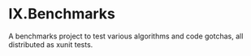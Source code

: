 # IX.Benchmarks
A benchmarks project to test various algorithms and code gotchas, all distributed as xunit tests.
